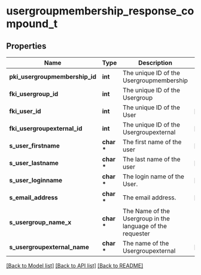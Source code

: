 # usergroupmembership_response_compound_t

## Properties
Name | Type | Description | Notes
------------ | ------------- | ------------- | -------------
**pki_usergroupmembership_id** | **int** | The unique ID of the Usergroupmembership | 
**fki_usergroup_id** | **int** | The unique ID of the Usergroup | 
**fki_user_id** | **int** | The unique ID of the User | [optional] 
**fki_usergroupexternal_id** | **int** | The unique ID of the Usergroupexternal | [optional] 
**s_user_firstname** | **char \*** | The first name of the user | [optional] 
**s_user_lastname** | **char \*** | The last name of the user | [optional] 
**s_user_loginname** | **char \*** | The login name of the User. | [optional] 
**s_email_address** | **char \*** | The email address. | [optional] 
**s_usergroup_name_x** | **char \*** | The Name of the Usergroup in the language of the requester | 
**s_usergroupexternal_name** | **char \*** | The name of the Usergroupexternal | [optional] 

[[Back to Model list]](../README.md#documentation-for-models) [[Back to API list]](../README.md#documentation-for-api-endpoints) [[Back to README]](../README.md)


